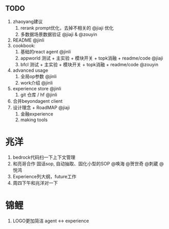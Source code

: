 ## TODO
1. zhaoyang建议
   1. rerank prompt优化，去掉不相关的 @jiaji 优化
   2. 多数据场景数据验证 @jiaji & @zouyin
2. README @jinli 
3. cookbook:
   1. 基础的react agent @jinli
   2. appworld 测试 + 主实验 + 模块开关 + topk消融 + readme/code @jiaji
   3. bfcl 测试 + 主实验 + 模块开关 + topk消融 + readme/code @zouyin
4. advanced usage
   1. 全局op参数 @jinli
   2. work介绍 @jinli
5. experience store @jinli
   1. git 仓库 / hf @jinli
6. 合并beyondagent client
7. 设计理念 + RoadMAP @jiaji
   1. 金融experience
   2. making tools


# 兆洋
1. bedrock代码扫一下上下文管理
2. 和亮哥合作 固话sop, 自动抽取、固化小型的SOP @唤海 @贺世奇 @刺葳 @悦鸿
3. Experience列大纲，future工作
4. 周四下午和兆洋对一下

# 锦鲤
1. LOGO更加简洁 agent <-> experience